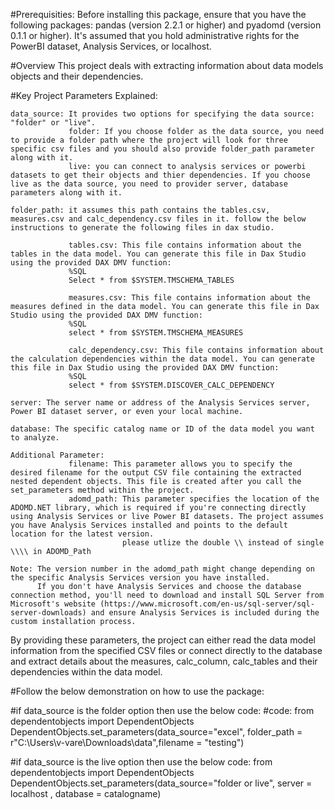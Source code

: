 #Prerequisities:
    Before installing this package, ensure that you have the following packages: pandas (version 2.2.1 or higher) and pyadomd (version 0.1.1 or higher).
    It's assumed that you hold administrative rights for the PowerBI dataset, Analysis Services, or localhost.

#Overview 
    This project deals with extracting information about data models objects and their dependencies. 

#Key Project Parameters Explained:
    
    data_source: It provides two options for specifying the data source: "folder" or "live".
                 folder: If you choose folder as the data source, you need to provide a folder path where the project will look for three specific csv files and you should also provide folder_path parameter along with it.
                 live: you can connect to analysis services or powerbi datasets to get their objects and thier dependencies. If you choose live as the data source, you need to provider server, database parameters along with it.
    
    folder_path: it assumes this path contains the tables.csv, measures.csv and calc_dependency.csv files in it. follow the below instructions to generate the following files in dax studio.
    
                 tables.csv: This file contains information about the tables in the data model. You can generate this file in Dax Studio using the provided DAX DMV function:
                 %SQL
                 Select * from $SYSTEM.TMSCHEMA_TABLES
                 
                 measures.csv: This file contains information about the measures defined in the data model. You can generate this file in Dax Studio using the provided DAX DMV function:
                 %SQL
                 select * from $SYSTEM.TMSCHEMA_MEASURES

                 calc_dependency.csv: This file contains information about the calculation dependencies within the data model. You can generate this file in Dax Studio using the provided DAX DMV function:
                 %SQL
                 select * from $SYSTEM.DISCOVER_CALC_DEPENDENCY

    server: The server name or address of the Analysis Services server, Power BI dataset server, or even your local machine.

    database: The specific catalog name or ID of the data model you want to analyze.

    Additional Parameter:
                 filename: This parameter allows you to specify the desired filename for the output CSV file containing the extracted nested dependent objects. This file is created after you call the set_parameters method within the project.
                 adomd_path: This parameter specifies the location of the ADOMD.NET library, which is required if you're connecting directly using Analysis Services or live Power BI datasets. The project assumes you have Analysis Services installed and points to the default location for the latest version.
                             please utlize the double \\ instead of single \\\\ in ADOMD_Path

    Note: The version number in the adomd_path might change depending on the specific Analysis Services version you have installed.
          If you don't have Analysis Services and choose the database connection method, you'll need to download and install SQL Server from Microsoft's website (https://www.microsoft.com/en-us/sql-server/sql-server-downloads) and ensure Analysis Services is included during the custom installation process.


By providing these parameters, the project can either read the data model information from the specified CSV files or connect directly to the database and extract details about the  measures, calc_column, calc_tables and their dependencies within the data model.


#Follow the below demonstration on how to use the package: 

#if data_source is the folder option then use the below code:
#code:
from dependentobjects import DependentObjects  
DependentObjects.set_parameters(data_source="excel", folder_path = r"C:\Users\v-vare\Downloads\data",filename = "testing")

#if data_source is the live option then use the below code:
from dependentobjects import DependentObjects  
DependentObjects.set_parameters(data_source="folder or live", server = localhost , database = catalogname)